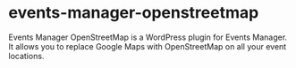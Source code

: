 # events-manager-openstreetmap
Events Manager OpenStreetMap is a WordPress plugin for Events Manager. It allows you to replace Google Maps with OpenStreetMap on all your event locations.
